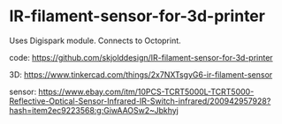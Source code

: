 # IR-filament-sensor-for-3d-printer
Uses Digispark module. Connects to Octoprint.

code: https://github.com/skjolddesign/IR-filament-sensor-for-3d-printer

3D: https://www.tinkercad.com/things/2x7NXTsgyG6-ir-filament-sensor

sensor: https://www.ebay.com/itm/10PCS-TCRT5000L-TCRT5000-Reflective-Optical-Sensor-Infrared-IR-Switch-infrared/200942957928?hash=item2ec9223568:g:GiwAAOSw2~Jbkhyj
